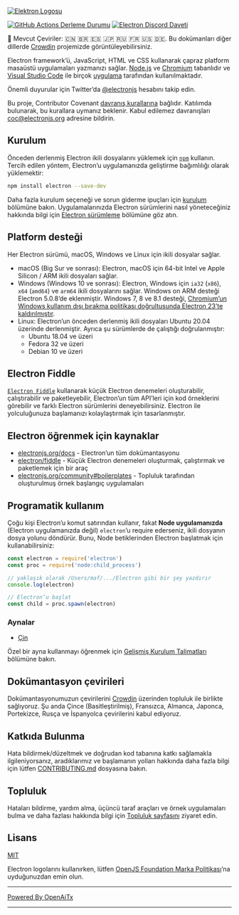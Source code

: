 [![Elektron Logosu](https://electronjs.org/images/electron-logo.svg)](https://electronjs.org)

[![GitHub Actions Derleme Durumu](https://github.com/electron/electron/actions/workflows/build.yml/badge.svg)](https://github.com/electron/electron/actions/workflows/build.yml)
[![Electron Discord Daveti](https://img.shields.io/discord/745037351163527189?color=%237289DA&label=chat&logo=discord&logoColor=white)](https://discord.gg/electronjs)

:memo: Mevcut Çeviriler: 🇨🇳 🇧🇷 🇪🇸 🇯🇵 🇷🇺 🇫🇷 🇺🇸 🇩🇪.
Bu dokümanları diğer dillerde [Crowdin](https://crowdin.com/project/electron) projemizde görüntüleyebilirsiniz.

Electron framework’ü, JavaScript, HTML ve CSS kullanarak çapraz platform masaüstü uygulamaları yazmanızı sağlar. [Node.js](https://nodejs.org/) ve [Chromium](https://www.chromium.org) tabanlıdır ve [Visual Studio Code](https://github.com/Microsoft/vscode/) ile birçok [uygulama](https://electronjs.org/apps) tarafından kullanılmaktadır.

Önemli duyurular için Twitter’da [@electronjs](https://twitter.com/electronjs) hesabını takip edin.

Bu proje, Contributor Covenant [davranış kurallarına](https://github.com/electron/electron/tree/main/CODE_OF_CONDUCT.md) bağlıdır.
Katılımda bulunarak, bu kurallara uymanız beklenir. Kabul edilemez davranışları [coc@electronjs.org](mailto:coc@electronjs.org) adresine bildirin.

## Kurulum

Önceden derlenmiş Electron ikili dosyalarını yüklemek için [`npm`](https://docs.npmjs.com/) kullanın.
Tercih edilen yöntem, Electron’u uygulamanızda geliştirme bağımlılığı olarak yüklemektir:

```sh
npm install electron --save-dev
```

Daha fazla kurulum seçeneği ve sorun giderme ipuçları için [kurulum](docs/tutorial/installation.md) bölümüne bakın. Uygulamalarınızda Electron sürümlerini nasıl yöneteceğiniz hakkında bilgi için [Electron sürümleme](docs/tutorial/electron-versioning.md) bölümüne göz atın.

## Platform desteği

Her Electron sürümü, macOS, Windows ve Linux için ikili dosyalar sağlar.

* macOS (Big Sur ve sonrası): Electron, macOS için 64-bit Intel ve Apple Silicon / ARM ikili dosyaları sağlar.
* Windows (Windows 10 ve sonrası): Electron, Windows için `ia32` (`x86`), `x64` (`amd64`) ve `arm64` ikili dosyalarını sağlar. Windows on ARM desteği Electron 5.0.8’de eklenmiştir. Windows 7, 8 ve 8.1 desteği, [Chromium’un Windows kullanım dışı bırakma politikası doğrultusunda Electron 23’te kaldırılmıştır](https://www.electronjs.org/blog/windows-7-to-8-1-deprecation-notice).
* Linux: Electron’un önceden derlenmiş ikili dosyaları Ubuntu 20.04 üzerinde derlenmiştir. Ayrıca şu sürümlerde de çalıştığı doğrulanmıştır:
  * Ubuntu 18.04 ve üzeri
  * Fedora 32 ve üzeri
  * Debian 10 ve üzeri

## Electron Fiddle

[`Electron Fiddle`](https://github.com/electron/fiddle) kullanarak küçük Electron denemeleri oluşturabilir, çalıştırabilir ve paketleyebilir, Electron’un tüm API’leri için kod örneklerini görebilir ve farklı Electron sürümlerini deneyebilirsiniz. Electron ile yolculuğunuza başlamanızı kolaylaştırmak için tasarlanmıştır.

## Electron öğrenmek için kaynaklar

* [electronjs.org/docs](https://electronjs.org/docs) - Electron’un tüm dokümantasyonu
* [electron/fiddle](https://github.com/electron/fiddle) - Küçük Electron denemeleri oluşturmak, çalıştırmak ve paketlemek için bir araç
* [electronjs.org/community#boilerplates](https://electronjs.org/community#boilerplates) - Topluluk tarafından oluşturulmuş örnek başlangıç uygulamaları

## Programatik kullanım

Çoğu kişi Electron’u komut satırından kullanır, fakat **Node uygulamanızda** (Electron uygulamanızda değil) `electron`’u require ederseniz, ikili dosyanın dosya yolunu döndürür. Bunu, Node betiklerinden Electron başlatmak için kullanabilirsiniz:

```javascript
const electron = require('electron')
const proc = require('node:child_process')

// yaklaşık olarak /Users/maf/.../Electron gibi bir şey yazdırır
console.log(electron)

// Electron’u başlat
const child = proc.spawn(electron)
```

### Aynalar

* [Çin](https://npmmirror.com/mirrors/electron/)

Özel bir ayna kullanmayı öğrenmek için [Gelişmiş Kurulum Talimatları](https://www.electronjs.org/docs/latest/tutorial/installation#mirror) bölümüne bakın.

## Dokümantasyon çevirileri

Dokümantasyonumuzun çevirilerini [Crowdin](https://crowdin.com/project/electron) üzerinden topluluk ile birlikte sağlıyoruz.
Şu anda Çince (Basitleştirilmiş), Fransızca, Almanca, Japonca, Portekizce, Rusça ve İspanyolca çevirilerini kabul ediyoruz.

## Katkıda Bulunma

Hata bildirmek/düzeltmek ve doğrudan kod tabanına katkı sağlamakla ilgileniyorsanız, aradıklarımız ve başlamanın yolları hakkında daha fazla bilgi için lütfen [CONTRIBUTING.md](CONTRIBUTING.md) dosyasına bakın.

## Topluluk

Hataları bildirme, yardım alma, üçüncü taraf araçları ve örnek uygulamaları bulma ve daha fazlası hakkında bilgi için [Topluluk sayfasını](https://www.electronjs.org/community) ziyaret edin.

## Lisans

[MIT](https://github.com/electron/electron/blob/main/LICENSE)

Electron logolarını kullanırken, lütfen [OpenJS Foundation Marka Politikası](https://trademark-policy.openjsf.org/)’na uyduğunuzdan emin olun.

---

[Powered By OpenAiTx](https://github.com/OpenAiTx/OpenAiTx)

---